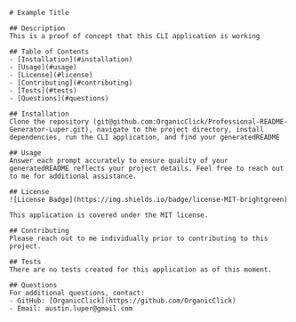 
    # Example Title

    ## Description
    This is a proof of concept that this CLI application is working

    ## Table of Contents
    - [Installation](#installation)
    - [Usage](#usage)
    - [License](#license)
    - [Contributing](#contributing)
    - [Tests](#tests)
    - [Questions](#questions)

    ## Installation
    Clone the repository (git@github.com:OrganicClick/Professional-README-Generator-Luper.git), navigate to the project directory, install dependencies, run the CLI application, and find your generatedREADME

    ## Usage
    Answer each prompt accurately to ensure quality of your generatedREADME reflects your project details. Feel free to reach out to me for additional assistance.

    ## License
    ![License Badge](https://img.shields.io/badge/license-MIT-brightgreen)
      
    This application is covered under the MIT license.

    ## Contributing
    Please reach out to me individually prior to contributing to this project.

    ## Tests
    There are no tests created for this application as of this moment.

    ## Questions
    For additional questions, contact:
    - GitHub: [OrganicClick](https://github.com/OrganicClick)
    - Email: austin.luper@gmail.com
        